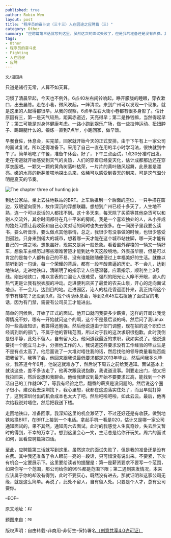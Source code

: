 ```yaml
---
published: true
author: Robin Wen
layout: post
title: "程序员的奋斗史（三十三）人在囧途之应聘篇（三）"
category: Other
summary: "应聘篇第三话就写到这里。虽然这次的面试失败了，但是我的准备还是没有白费。其中我还准备了令人眼前一亮的一段话，只可惜没有说出来。不要紧，下次有机会一定要展示下。这里要给读者的提醒是：第一是薪资要求不要写一个范围，如果你写一个范围，那公司给你的99%都是范围下限；第二遇到突发情况，本来应该属于你的却没有得到，此时不要灰心，既然没有进去，那就证明和这家公司无缘，就是这么简单。再说了，此处不留人，自有留人处。只要是个人才，总有公司要你。"
tags: 
- Other
- 程序员的奋斗史
- Fighting
- 人在囧途
- 应聘
---
```


`文/温国兵`

只道是诸行无常，人算不如天算。

习惯了清晨早起，今天也不例外。6点40左右闹铃响起，睁开朦胧的睡眼，穿衣漱口，出去晨练。走在小巷，微风吹起，一阵清凉。来到广州可以发现一个现象，就是这里的人起得都很早。从我的观察，6点半左右大街小巷都有很多身影了。估计原因有三，第一是天气较热，距离赤道近，天亮得早；第二是挣钱嘛，当然得起早了；第三可能是对身体健康考虑。一路小跑到娱乐广场，做一些拉伸运动、扭扭脖子、踢踢腿什么的。锻炼一直到7点半，小跑回家，做早饭。

早餐食佐，休息会，买完菜，回家就开始今天的正式安排。由于下午有上一家公司的面试复试，所以还得准备下。采用了自己一直在用的半小时学习法，很快就到中午了。简单地吃了午餐，准备午休会。好了，下午三点面试，1点30分准时出发。走在街道就开始感受到天气的炎热，人们的穿着已经夏天化，估计成都那边还在穿厚衣服吧。一颗又一颗的黄角树落叶枯荣，一片片的黄叶随风起舞，此景甚是漂亮。嫩的水亮的新芽羞嗒地探出头来，依稀可以感受到春天的到来，可是这气温分明是夏天的节奏。

![The chapter three of hunting job](http://i.imgur.com/DHgZP0B.jpg)

到达公家站，坐上去往地铁站的BRT。上车后揾到一个后面的座位，一只手搭在窗边，双眼望向窗外，故作深沉的浮想联翩。想想到广州已经十多天了，人生地不熟，连一个可以说话的人都找不到。这十多天来，每天除了买菜等其他杂货可以和别人交流外，其余时间都待在几十平米的房间。我是一个喜欢独处的人，从小养成的独处习惯让我收获和自己心灵对话的同时也失去很多。在一间房子里我要么读书，要么听音乐，要么做点其他事情，总之，我很少有没事做的时候，也很少感受到孤独。只身来到偌大的城市，想着哪一天才能在这个城市站住脚，哪一天才能有自己的一席之地。想象虽好，现实又是另一般景象。看着窗外穿梭的一辆又一辆好车，想象车主经历过哪些艰难苦楚才能到达今天这般境地。外表虽华丽，但是可以肯定的是每个人都有自己的不易，没有谁能随随便便过上幸福美好的生活。就像以前听到的一句话，每一个荣耀的背后，都有一段辛酸苦逼的历史。不一会儿，达到地铁站。走进地铁口，清晰明了的指示让人倍感温馨。应着指示，顺利坐上3号线。刚出地铁口，难以言表的口渴让人很难受，强烈的阳光让人睁不开眼，袭人的热气更是让我有脱衣服的冲动。走进便利店买了最爱的农夫山泉，开心的走向面试地点。不一会儿，达到目的地。走进园区，沁人的桂花香迎面扑来，我正纳闷这个季节有桂花？还没到3点，找个树荫休息会，等到2点45左右拨通了面试官的电话，因为有门禁，需要有公司员工才能进出。

简单的问候后，开始了正式的面试。他开口就问我要多少薪资，这样的开局让我觉得情况不妙，哪有一开始就问这个的啊，这个不是最后谈的吗。然后问了我Linux的一些高级知识，我答得还勉强。然后他说道由于部门调整，现在招的这个职位已经调到新的部门，不属于他的管辖范围，所以对于我的这次求职很抱歉。此时我倒是很平静，此处不留人，自有留人处。他问道我最近的求职，我如实说了。他说道要找一个能立马上手，分担他工作的人，我说道这样要求没有工作经验的毕业生是不是有点太高了。他后面说了一大堆对唔住我的话，然后找他的领导商量看能否能把我留下。我等了会，他回来跟我说最低要求都是2013年毕业，然后问我多久毕业，我答道今年6月。他说这就难办了，然后说下周五之前给我通知。面试基本上就谈这些，差不多该走了，他再次跟我说抱歉，我说道没事。刚要走出门，他又把我拉回来，然后说想和我聊会。他给我建议到最开始不要要求过高，能找到一个养活自己的工作就OK了，等我有经验之后，翻番的薪资是没问题的。然后说这个圈子很小，建议我去深圳找下，我心里想，我都在这边落实住处了，而且早就打算了，这到深圳付出的机会成本也太大了吧。然后吧啦吧啦，如此云云。最后，他再次给我说对唔住，然后把我送下楼。

走回地铁口，准备回家。我深知这里的机会渺茫了，不过还好还是有收获。做到地铁站换BRT，在BRT上接到一个电话。拿起手机一看是020，估计又是哪一家公司通知面试的，果不其然，通知周六去面试。此时的我感觉人生真奇妙，失去后又暂时的得到，不幸的万幸了。想到这里会心一笑，生活总是给你开玩笑。周六的面试如何，且看应聘篇第四话。

至此，应聘篇第三话就写到这里。虽然这次的面试失败了，但是我的准备还是没有白费。其中我还准备了令人眼前一亮的一段话，只可惜没有说出来。不要紧，下次有机会一定要展示下。这里要给读者的提醒是：第一是薪资要求不要写一个范围，如果你写一个范围，那公司给你的99%都是范围下限；第二遇到突发情况，本来应该属于你的却没有得到，此时不要灰心，既然没有进去，那就证明和这家公司无缘，就是这么简单。再说了，此处不留人，自有留人处。只要是个人才，总有公司要你。

–EOF–

原文地址：<a href="http://blog.csdn.net/justdb/article/details/20121739" target="_blank"><img src="http://i.imgur.com/BROigUO.jpg" title="程序员的奋斗史（三十三）——人在囧途之应聘篇（三）" height="16px" width="16px" border="0" alt="程序员的奋斗史（三十三）——人在囧途之应聘篇（三）" /></a>

题图来自：<a href="http://rebloggy.com/post/quote-life-cool-birds-words-creative-inspirational-yay-saying-fly-let-it-go/23591569625" target="_blank"><img src="http://i.imgur.com/MBUEkle.png" title="rebloggy" height="16px" width="16px" border="0" alt="rebloggy" /></a>

版权声明：自由转载-非商用-非衍生-保持署名<a href="http://creativecommons.org/licenses/by-nc-nd/4.0/deed.zh" target="_blank">（创意共享4.0许可证）</a>
